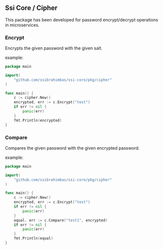 ## Ssi Core / Cipher

This package has been developed for password encrypt/decrypt operations in microservices.

### Encrypt

Encrypts the given password with the given salt.

example:

```go
package main

import(
	"github.com/ssibrahimbas/ssi-core/pkg/cipher"
)

func main() {
    c := cipher.New()
    encrypted, err := c.Encrypt("test")
    if err != nil {
        panic(err)
    }
    fmt.Println(encrypted)
}
```

### Compare

Compares the given password with the given encrypted password.

example:

```go
package main

import(
	"github.com/ssibrahimbas/ssi-core/pkg/cipher"
)

func main() {
    c := cipher.New()
    encrypted, err := c.Encrypt("test")
    if err != nil {
        panic(err)
    }
    equal, err := c.Compare("test1", encrypted)
    if err != nil {
        panic(err)
    }
    fmt.Println(equal)
}
```